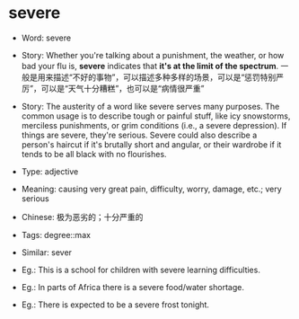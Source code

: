 # severe

- Word: severe
- Story: Whether you're talking about a punishment, the weather, or how bad your flu is, **severe** indicates that **it's at the limit of the spectrum**. 一般是用来描述“不好的事物”，可以描述多种多样的场景，可以是“惩罚特别严厉”，可以是“天气十分糟糕”，也可以是“病情很严重”
- Story: The austerity of a word like severe serves many purposes. The common usage is to describe tough or painful stuff, like icy snowstorms, merciless punishments, or grim conditions (i.e., a severe depression). If things are severe, they're serious. Severe could also describe a person's haircut if it's brutally short and angular, or their wardrobe if it tends to be all black with no flourishes.

- Type: adjective
- Meaning: causing very great pain, difficulty, worry, damage, etc.; very serious
- Chinese: 极为恶劣的；十分严重的
- Tags: degree::max
- Similar: sever
- Eg.: This is a school for children with severe learning difficulties.
- Eg.: In parts of Africa there is a severe food/water shortage.
- Eg.: There is expected to be a severe frost tonight.

